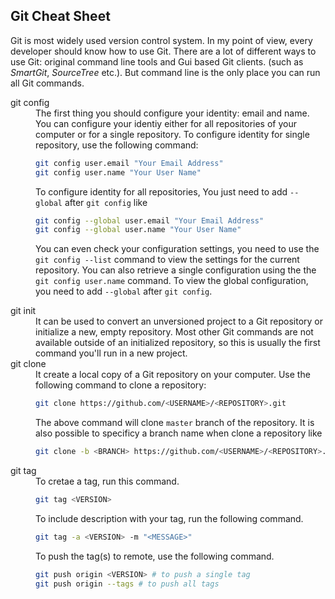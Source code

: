 ## Git Cheat Sheet

Git is most widely used version control system. In my point of view, every developer should know how to use Git. There are a lot of different ways to use Git: original command line tools and Gui based Git clients. (such as *SmartGit*, *SourceTree* etc.). But command line is the only place you can run all Git commands.

<dl>
  <dt>git config</dt>
  <dd>The first thing you should configure your identity: email and name. You can configure your identiy either for all repositories of your computer or for a single repository. To configure identity for single repository, use the following command:
    
  ```bash
  git config user.email "Your Email Address"
  git config user.name "Your User Name"
  ```
  
  To configure identity for all repositories, You just need to add `--global` after `git config` like
  
  ```bash
  git config --global user.email "Your Email Address"
  git config --global user.name "Your User Name"
  ```
  
  You can even check your configuration settings, you need to use the `git config --list` command to view the settings for the current repository. You can also retrieve a single configuration using the the `git config user.name` command. To view the global configuration, you need to add `--global` after `git config`.
  </dd>
  <dt>git init</dt>
  <dd>It can be used to convert an unversioned project to a Git repository or initialize a new, empty repository. Most other Git commands are not available outside of an initialized repository, so this is usually the first command you'll run in a new project.
  </dd>
  <dt>git clone</dt>
  <dd>It create a local copy of a Git repository on your computer. Use the following command to clone a repository:

  ```bash
  git clone https://github.com/<USERNAME>/<REPOSITORY>.git
  ```

  The above command will clone `master` branch of the repository. It is also possible to specificy a branch name when clone a repository like
  
  ```bash
  git clone -b <BRANCH> https://github.com/<USERNAME>/<REPOSITORY>.git
  ```
  </dd>
  <dt>git tag</dt>
  <dd>To cretae a tag, run this command.

  ```bash
  git tag <VERSION>
  ```
  
  To include description with your tag, run the following command.

  ```bash
  git tag -a <VERSION> -m "<MESSAGE>"
  ```

  To push the tag(s) to remote, use the following command.

  ```bash
  git push origin <VERSION> # to push a single tag
  git push origin --tags # to push all tags
  ```
  </dd>
</dl>
